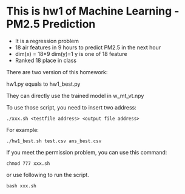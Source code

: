 # This is hw1 of Machine Learning - PM2.5 Prediction
* It is a regression problem
* 18 air features in 9 hours to predict PM2.5 in the next hour 
* dim(x) = 18*9 dim(y)=1 y is one of 18 feature  
* Ranked 18 place in class

There are two version of this homework:

hw1.py equals to hw1_best.py

They can directly use the trained model in w_mt_vt.npy 

To use those script, you need to insert two address:
```
./xxx.sh <testfile address> <output file address>
```
For example:
```
./hw1_best.sh test.csv ans_best.csv
 ```
If you meet the permission problem, you can use this command:
```
chmod 777 xxx.sh
```
or use following to run the script.
```
bash xxx.sh
```
